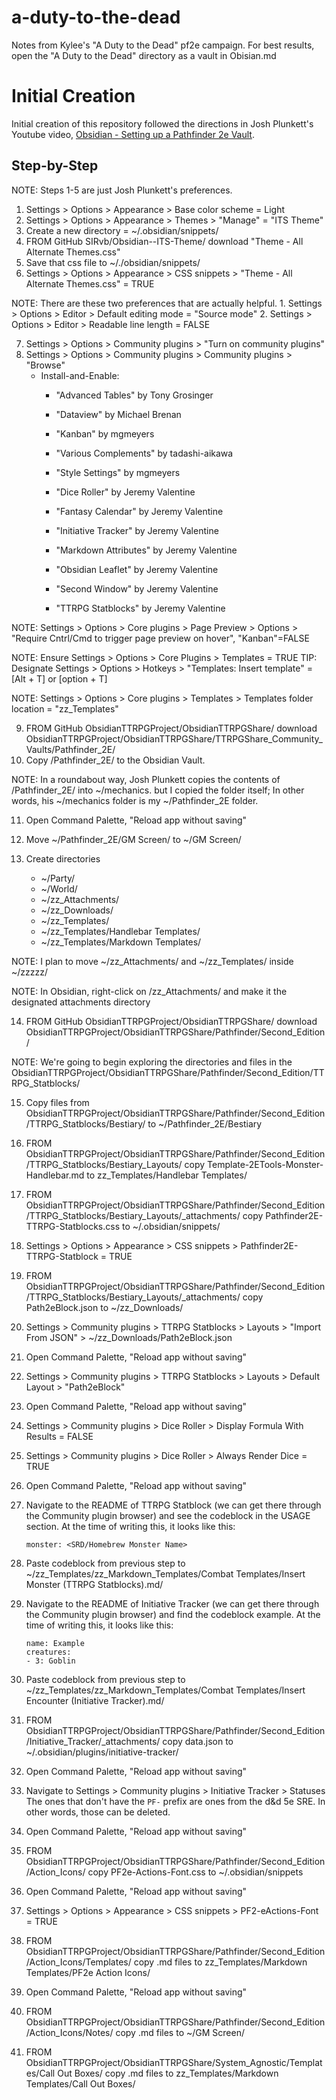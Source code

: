 # a-duty-to-the-dead
Notes from Kylee's "A Duty to the Dead" pf2e campaign. For best results, open the "A Duty to the Dead" directory as a vault in Obisian.md

# Initial Creation
Initial creation of this repository followed the directions in Josh Plunkett's Youtube video, [Obsidian - Setting up a Pathfinder 2e Vault](https://youtu.be/-gJZe9BN9pU).

## Step-by-Step
NOTE: Steps 1-5 are just Josh Plunkett's preferences.
1. Settings > Options > Appearance > Base color scheme = Light
2. Settings > Options > Appearance > Themes > "Manage" = "ITS Theme"
3. Create a new directory = ~/.obsidian/snippets/
4. FROM GitHub SIRvb/Obsidian--ITS-Theme/ download "Theme - All Alternate Themes.css"
5. Save that css file to ~/./obsidian/snippets/
6. Settings > Options > Appearance > CSS snippets > "Theme - All Alternate Themes.css" = TRUE

NOTE: There are these two preferences that are actually helpful.
    1. Settings > Options > Editor > Default editing mode = "Source mode"
    2. Settings > Options > Editor > Readable line length = FALSE

7. Settings > Options > Community plugins > "Turn on community plugins"
8. Settings > Options > Community plugins > Community plugins > "Browse"
    - Install-and-Enable:
        - "Advanced Tables" by Tony Grosinger
        - "Dataview" by Michael Brenan
        - "Kanban" by mgmeyers
        - "Various Complements" by tadashi-aikawa
        -  "Style Settings" by mgmeyers

        - "Dice Roller" by Jeremy Valentine
        - "Fantasy Calendar" by Jeremy Valentine
        - "Initiative Tracker" by Jeremy Valentine
        - "Markdown Attributes" by Jeremy Valentine
        - "Obsidian Leaflet" by Jeremy Valentine
        - "Second Window" by Jeremy Valentine
        - "TTRPG Statblocks" by Jeremy Valentine

NOTE: Settings > Options > Core plugins > Page Preview > Options > "Require Cntrl/Cmd to trigger page preview on hover", "Kanban"=FALSE

NOTE: Ensure Settings > Options > Core Plugins > Templates = TRUE
TIP: Designate Settings > Options > Hotkeys > "Templates: Insert template" = [Alt + T] or [option + T]

NOTE: Settings > Options > Core plugins > Templates > Templates folder location = "zz_Templates"

9. FROM
    GitHub
        ObsidianTTRPGProject/ObsidianTTRPGShare/
    download
        ObsidianTTRPGProject/ObsidianTTRPGShare/TTRPGShare_Community_Vaults/Pathfinder_2E/
10. Copy /Pathfinder_2E/ to the Obsidian Vault.

NOTE: In a roundabout way, Josh Plunkett copies the contents of /Pathfinder_2E/ into ~/mechanics. but I copied the folder itself; In other words, his ~/mechanics folder is my ~/Pathfinder_2E folder.

11. Open Command Palette, "Reload app without saving"

12. Move ~/Pathfinder_2E/GM Screen/ to ~/GM Screen/

13. Create directories
    - ~/Party/
    - ~/World/
    - ~/zz_Attachments/
    - ~/zz_Downloads/
    - ~/zz_Templates/
    - ~/zz_Templates/Handlebar Templates/
    - ~/zz_Templates/Markdown Templates/

NOTE: I plan to move ~/zz_Attachments/ and ~/zz_Templates/ inside ~/zzzzz/

NOTE: In Obsidian, right-click on /zz_Attachments/ and make it the designated attachments directory

14. FROM
    GitHub
        ObsidianTTRPGProject/ObsidianTTRPGShare/
    download
        ObsidianTTRPGProject/ObsidianTTRPGShare/Pathfinder/Second_Edition/

NOTE: We're going to begin exploring the directories and files in the ObsidianTTRPGProject/ObsidianTTRPGShare/Pathfinder/Second_Edition/TTRPG_Statblocks/ 

15. Copy files from
        ObsidianTTRPGProject/ObsidianTTRPGShare/Pathfinder/Second_Edition/TTRPG_Statblocks/Bestiary/
    to
        ~/Pathfinder_2E/Bestiary

16. FROM
        ObsidianTTRPGProject/ObsidianTTRPGShare/Pathfinder/Second_Edition/TTRPG_Statblocks/Bestiary_Layouts/
    copy
        Template-2ETools-Monster-Handlebar.md
    to
        zz_Templates/Handlebar Templates/

17. FROM
        ObsidianTTRPGProject/ObsidianTTRPGShare/Pathfinder/Second_Edition/TTRPG_Statblocks/Bestiary_Layouts/_attachments/
    copy
        Pathfinder2E-TTRPG-Statblocks.css
    to
        ~/.obsidian/snippets/

18. Settings > Options > Appearance > CSS snippets > Pathfinder2E-TTRPG-Statblock = TRUE

19. FROM
        ObsidianTTRPGProject/ObsidianTTRPGShare/Pathfinder/Second_Edition/TTRPG_Statblocks/Bestiary_Layouts/_attachments/
    copy
        Path2eBlock.json
    to
        ~/zz_Downloads/

20. Settings > Community plugins > TTRPG Statblocks > Layouts > "Import From JSON" > ~/zz_Downloads/Path2eBlock.json
21. Open Command Palette, "Reload app without saving"

22. Settings > Community plugins > TTRPG Statblocks > Layouts > Default Layout > "Path2eBlock"
23. Open Command Palette, "Reload app without saving"

24. Settings > Community plugins > Dice Roller > Display Formula With Results = FALSE
25. Settings > Community plugins > Dice Roller > Always Render Dice = TRUE
26. Open Command Palette, "Reload app without saving"

27. Navigate to the README of TTRPG Statblock (we can get there through the Community plugin browser) and see the codeblock in the USAGE section. At the time of writing this, it looks like this:
    ```statblock
    monster: <SRD/Homebrew Monster Name>
    ```

28. Paste codeblock from previous step to
    ~/zz_Templates/zz_Markdown_Templates/Combat Templates/Insert Monster (TTRPG Statblocks).md/

29. Navigate to the README of Initiative Tracker (we can get there through the Community plugin browser) and find the codeblock example. At the time of writing this, it looks like this:
    ```encounter
    name: Example
    creatures:
    - 3: Goblin
    ```

30. Paste codeblock from previous step to
    ~/zz_Templates/zz_Markdown_Templates/Combat Templates/Insert Encounter (Initiative Tracker).md/

31. FROM
        ObsidianTTRPGProject/ObsidianTTRPGShare/Pathfinder/Second_Edition/Initiative_Tracker/_attachments/
    copy
        data.json
    to
        ~/.obsidian/plugins/initiative-tracker/
32. Open Command Palette, "Reload app without saving"

33. Navigate to
        Settings > Community plugins > Initiative Tracker > Statuses
    The ones that don't have the `PF-` prefix are ones from the d&d 5e SRE. In other words, those can be deleted.
34. Open Command Palette, "Reload app without saving"

35. FROM
        ObsidianTTRPGProject/ObsidianTTRPGShare/Pathfinder/Second_Edition/Action_Icons/
    copy
        PF2e-Actions-Font.css
    to
        ~/.obsidian/snippets
36. Open Command Palette, "Reload app without saving"

37. Settings > Options > Appearance > CSS snippets > PF2-eActions-Font = TRUE

38. FROM
        ObsidianTTRPGProject/ObsidianTTRPGShare/Pathfinder/Second_Edition/Action_Icons/Templates/
    copy
        .md files
    to
        zz_Templates/Markdown Templates/PF2e Action Icons/
39. Open Command Palette, "Reload app without saving"

40. FROM
        ObsidianTTRPGProject/ObsidianTTRPGShare/Pathfinder/Second_Edition/Action_Icons/Notes/
    copy
        .md files
    to
        ~/GM Screen/

41. FROM
        ObsidianTTRPGProject/ObsidianTTRPGShare/System_Agnostic/Templates/Call Out Boxes/
    copy
        .md files
    to
        zz_Templates/Markdown Templates/Call Out Boxes/